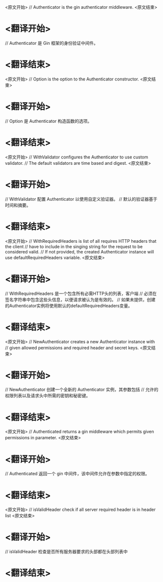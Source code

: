 
<原文开始>
// Authenticator is the gin authenticator middleware.
<原文结束>

# <翻译开始>
// Authenticator 是 Gin 框架的身份验证中间件。
# <翻译结束>


<原文开始>
// Option is the option to the Authenticator constructor.
<原文结束>

# <翻译开始>
// Option 是 Authenticator 构造函数的选项。
# <翻译结束>


<原文开始>
// WithValidator configures the Authenticator to use custom validator.
// The default validators are time based and digest.
<原文结束>

# <翻译开始>
// WithValidator 配置 Authenticator 以使用自定义验证器。
// 默认的验证器基于时间和摘要。
# <翻译结束>


<原文开始>
// WithRequiredHeaders is list of all requires HTTP headers that the client
// have to include in the singing string for the request to be considered valid.
// If not provided, the created Authenticator instance will use defaultRequiredHeaders variable.
<原文结束>

# <翻译开始>
// WithRequiredHeaders 是一个包含所有必需HTTP头的列表，客户端
// 必须在签名字符串中包含这些头信息，以便请求被认为是有效的。
// 如果未提供，创建的Authenticator实例将使用默认的defaultRequiredHeaders变量。
# <翻译结束>


<原文开始>
// NewAuthenticator creates a new Authenticator instance with
// given allowed permissions and required header and secret keys.
<原文结束>

# <翻译开始>
// NewAuthenticator 创建一个全新的 Authenticator 实例，其参数包括
// 允许的权限列表以及请求头中所需的密钥和秘密键。
# <翻译结束>


<原文开始>
// Authenticated returns a gin middleware which permits given permissions in parameter.
<原文结束>

# <翻译开始>
// Authenticated 返回一个 gin 中间件，该中间件允许在参数中指定的权限。
# <翻译结束>


<原文开始>
// isValidHeader check if all server required header is in header list
<原文结束>

# <翻译开始>
// isValidHeader 检查是否所有服务器要求的头部都在头部列表中
# <翻译结束>

